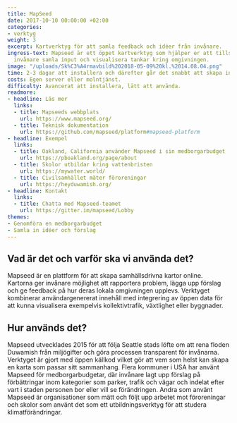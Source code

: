 ```yaml
---
title: MapSeed
date: 2017-10-10 00:00:00 +02:00
categories:
- verktyg
weight: 3
excerpt: Kartverktyg för att samla feedback och idéer från invånare.
ingress-text: Mapseed är ett öppet kartverktyg som hjälper er att tillsammans med
  invånare samla input och visualisera tankar kring omgivningen.
image: "/uploads/Sk%C3%A4rmavbild%202018-05-09%20kl.%2014.08.04.png"
time: 2-3 dagar att installera och därefter går det snabbt att skapa interaktiva kartor.
costs: Egen server eller molntjänst.
difficulty: Avancerat att installera, lätt att använda.
readmore:
- headline: Läs mer
  links:
  - title: Mapseeds webbplats
    url: https://www.mapseed.org/
  - title: Teknisk dokumentation
    url: https://github.com/mapseed/platform#mapseed-platform
- headline: Exempel
  links:
  - title: Oakland, California använder Mapseed i sin medborgarbudget
    url: https://pboakland.org/page/about
  - title: Skolor utbildar kring vattenbristen
    url: https://mywater.world/
  - title: Civilsamhället mäter föroreningar
    url: https://heyduwamish.org/
- headline: Kontakt
  links:
  - title: Chatta med Mapseed-teamet
    url: https://gitter.im/mapseed/Lobby
themes:
- Genomföra en medborgarbudget
- Samla in idéer och förslag
---
```


## Vad är det och varför ska vi använda det?
Mapseed är en plattform för att skapa samhällsdrivna kartor online. Kartorna ger invånare möjlighet att rapportera problem, lägga upp förslag och ge feedback på hur deras lokala omgivningen upplevs. Verktyget kombinerar användargenererat innehåll med integrering av öppen data för att kunna visualisera exempelvis kollektivtrafik, växtlighet eller byggnader.

## Hur används det?
Mapseed utvecklades 2015 för att följa Seattle stads löfte om att rena floden Duwamish från miljögifter och göra processen transparent för invånarna. Verktyget är gjort med öppen källkod vilket gör att vem som helst kan skapa en karta som passar sitt sammanhang. Flera kommuner i USA har använt Mapseed för medborgarbudgetar, där invånare lagt upp förslag på förbättringar inom kategorier som parker, trafik och vägar och indelat efter vart i staden personen bor eller vill se förändringen. Andra som använt Mapseed är organisationer som mätt och följt upp arbetet mot föroreningar och skolor som använt det som ett utbildningsverktyg för att studera klimatförändringar.
